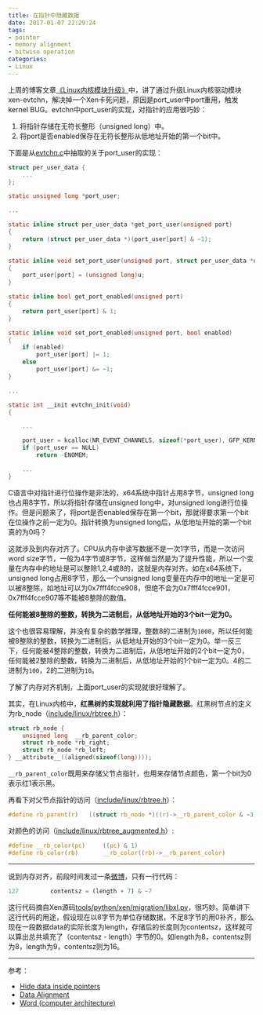 ```yaml
---
title: 在指针中隐藏数据
date: 2017-01-07 22:29:24
tags:
- pointer
- memory alignment
- bitwise operation 
categories:
- Linux
---
```


上周的博客文章[《Linux内核模块升级》](https://consen.github.io/2016/12/30/upgrade-linux-kernel-module/)中，讲了通过升级Linux内核驱动模块xen-evtchn，解决掉一个Xen卡死问题，原因是port_user中port重用，触发kernel BUG。evtchn中port_user的实现，对指针的应用很巧妙：

1. 将指针存储在无符长整形（unsigned long）中。
2. 将port是否enabled保存在无符长整形从低地址开始的第一个bit中。

<!-- more -->

下面是从[evtchn.c](https://git.kernel.org/cgit/linux/kernel/git/stable/linux-stable.git/tree/drivers/xen/evtchn.c?h=v3.10.20)中抽取的关于port_user的实现：

``` c
struct per_user_data {
    ...
};

static unsigned long *port_user;

...

static inline struct per_user_data *get_port_user(unsigned port)
{
    return (struct per_user_data *)(port_user[port] & ~1);
}

static inline void set_port_user(unsigned port, struct per_user_data *u)
{
    port_user[port] = (unsigned long)u;
}

static inline bool get_port_enabled(unsigned port)
{
    return port_user[port] & 1;
}

static inline void set_port_enabled(unsigned port, bool enabled)
{
    if (enabled)
        port_user[port] |= 1;
    else
        port_user[port] &= ~1;
}

...

static int __init evtchn_init(void)
{

    ...

    port_user = kcalloc(NR_EVENT_CHANNELS, sizeof(*port_user), GFP_KERNEL);
    if (port_user == NULL)
        return -ENOMEM;

    ...
}
```

C语言中对指针进行位操作是非法的，x64系统中指针占用8字节，unsigned long也占用8字节，所以将指针存储在unsigned long中，对unsigned long进行位操作。但是问题来了，将port是否enabled保存在第一个bit，那就得要求第一个bit在位操作之前一定为0。指针转换为unsigned long后，从低地址开始的第一个bit真的为0吗？

这就涉及到内存对齐了。CPU从内存中读写数据不是一次1字节，而是一次访问word size字节，一般为4字节或8字节，这样做当然是为了提升性能，所以一个变量在内存中的地址是可以整除1,2,4或8的，这就是内存对齐。如在x64系统下，unsigned long占用8字节，那么一个unsigned long变量在内存中的地址一定是可以被8整除，如地址可以为0x7fff4fcce908，但绝不会为0x7fff4fcce901，0x7fff4fcce907等不能被8整除的数值。

**任何能被8整除的整数，转换为二进制后，从低地址开始的3个bit一定为0。**

这个也很容易理解，并没有复杂的数学推理，整数8的二进制为`1000`，所以任何能被8整除的整数，转换为二进制后，从低地址开始的3个bit一定为0。举一反三下，任何能被4整除的整数，转换为二进制后，从低地址开始的2个bit一定为0，任何能被2整除的整数，转换为二进制后，从低地址开始的1个bit一定为0。4的二进制为`100`，2的二进制为`10`。

了解了内存对齐机制，上面port_user的实现就很好理解了。

其实，在Linux内核中，**红黑树的实现就利用了指针隐藏数据**。红黑树节点的定义为rb_node（[include/linux/rbtree.h](https://git.kernel.org/cgit/linux/kernel/git/torvalds/linux.git/tree/include/linux/rbtree.h#n36)）：

``` c
struct rb_node {
    unsigned long  __rb_parent_color;
    struct rb_node *rb_right;
    struct rb_node *rb_left;
} __attribute__((aligned(sizeof(long))));
```

`__rb_parent_color`既用来存储父节点指针，也用来存储节点颜色，第一个bit为0表示红1表示黑。

再看下对父节点指针的访问（[include/linux/rbtree.h](https://git.kernel.org/cgit/linux/kernel/git/torvalds/linux.git/tree/include/linux/rbtree.h#n48)）：

``` c
#define rb_parent(r)   ((struct rb_node *)((r)->__rb_parent_color & ~3))
```

对颜色的访问（[include/linux/rbtree_augmented.h](https://git.kernel.org/cgit/linux/kernel/git/torvalds/linux.git/tree/include/linux/rbtree_augmented.h#n102)）:

``` c
#define __rb_color(pc)     ((pc) & 1)
#define rb_color(rb)       __rb_color((rb)->__rb_parent_color)
```

---

说到内存对齐，前段时间发过一条[微博](http://weibo.com/1996731561/Emg4Ytfty)，只有一行代码：

``` python
127         contentsz = (length + 7) & ~7
```

这行代码摘自Xen源码[tools/python/xen/migration/libxl.py](http://xenbits.xenproject.org/gitweb/?p=xen.git;a=blob;f=tools/python/xen/migration/libxl.py;hb=HEAD#l127)，很巧妙。简单讲下这行代码的用途，假设现在以8字节为单位存储数据，不足8字节的用0补齐，那么现在一段数据data的实际长度为length，存储后的长度则为contentsz，这样就可以算出总共填充了（contentsz - length）字节的0。如length为8，contentsz则为8，length为9，contentsz则为16。

---

参考：

- [Hide data inside pointers](http://arjunsreedharan.org/post/105266490272/hide-data-inside-pointers)
- [Data Alignment](http://www.songho.ca/misc/alignment/dataalign.html)
- [Word (computer architecture)][1]

[1]: https://en.wikipedia.org/wiki/Word_(computer_architecture)
